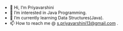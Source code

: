 - 👋 Hi, I’m Priyavarshini
- 👀 I’m interested in Java Programming.
- 🌱 I’m currently learning Data Structures(Java).
-  📫 How to reach me @ s.priyavarshini13@gmail.com .



<!---
PriyavarshiniS/PriyavarshiniS is a ✨ special ✨ repository because its `README.md` (this file) appears on your GitHub profile.
You can click the Preview link to take a look at your changes.
--->
